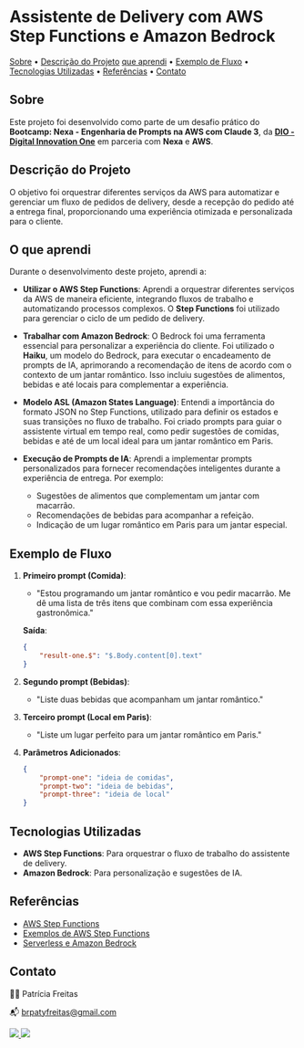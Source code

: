 # Assistente de Delivery com AWS Step Functions e Amazon Bedrock

[Sobre](#sobre) • [Descrição do Projeto](#descrição-do-projeto) [ que aprendi](#o-que-aprendi) • [Exemplo de Fluxo](#exemplo-de-fluxo) •  [Tecnologias Utilizadas](#tecnologias-utilizadas) • [Referências](#referências) •  [Contato](#contato) 

## Sobre

Este projeto foi desenvolvido como parte de um desafio prático do **Bootcamp:  Nexa - Engenharia de Prompts na AWS com Claude 3**, da <a href="https://www.dio.me/sign-up?ref=2772EA2C589E462BB0C382518E0ACBA2" targer="-Blank">**DIO - Digital Innovation One**</a> em parceria com **Nexa** e **AWS**.


## Descrição do Projeto

O objetivo foi orquestrar diferentes serviços da AWS para automatizar e gerenciar um fluxo de pedidos de delivery, desde a recepção do pedido até a entrega final, proporcionando uma experiência otimizada e personalizada para o cliente.


## O que aprendi

Durante o desenvolvimento deste projeto, aprendi a:

- **Utilizar o AWS Step Functions**: Aprendi a orquestrar diferentes serviços da AWS de maneira eficiente, integrando fluxos de trabalho e automatizando processos complexos. O **Step Functions** foi utilizado para gerenciar o ciclo de um pedido de delivery.
  
- **Trabalhar com Amazon Bedrock**: O Bedrock foi uma ferramenta essencial para personalizar a experiência do cliente. Foi utilizado o **Haiku**, um modelo do Bedrock, para executar o encadeamento de prompts de IA, aprimorando a recomendação de itens de acordo com o contexto de um jantar romântico. Isso incluiu sugestões de alimentos, bebidas e até locais para complementar a experiência.

- **Modelo ASL (Amazon States Language)**: Entendi a importância do formato JSON no Step Functions, utilizado para definir os estados e suas transições no fluxo de trabalho. Foi criado prompts para guiar o assistente virtual em tempo real, como pedir sugestões de comidas, bebidas e até de um local ideal para um jantar romântico em Paris.

- **Execução de Prompts de IA**: Aprendi a implementar prompts personalizados para fornecer recomendações inteligentes durante a experiência de entrega. Por exemplo:
  - Sugestões de alimentos que complementam um jantar com macarrão.
  - Recomendações de bebidas para acompanhar a refeição.
  - Indicação de um lugar romântico em Paris para um jantar especial.


## Exemplo de Fluxo

1. **Primeiro prompt (Comida)**: 
   - "Estou programando um jantar romântico e vou pedir macarrão. Me dê uma lista de três itens que combinam com essa experiência gastronômica."
   
   **Saída**:
   ```json
   {
       "result-one.$": "$.Body.content[0].text"
   }
   ```

2. **Segundo prompt (Bebidas)**:
   - "Liste duas bebidas que acompanham um jantar romântico."

3. **Terceiro prompt (Local em Paris)**:
   - "Liste um lugar perfeito para um jantar romântico em Paris."

4. **Parâmetros Adicionados**:
   ```json
   {
       "prompt-one": "ideia de comidas",
       "prompt-two": "ideia de bebidas",
       "prompt-three": "ideia de local"
   }
   ```

## Tecnologias Utilizadas

- **AWS Step Functions**: Para orquestrar o fluxo de trabalho do assistente de delivery.
- **Amazon Bedrock**: Para personalização e sugestões de IA.


## Referências

- [AWS Step Functions](https://aws.amazon.com/pt/step-functions/)
- [Exemplos de AWS Step Functions](https://github.com/aws-samples/aws-stepfunctions-examples)
- [Serverless e Amazon Bedrock](https://aws.amazon.com/pt/blogs/aws-brasil/como-criar-um-assistente-virtual-de-baixa-latencia-com-multiplos-modelos-usando-serverless-e-amazon-bedrock/)


## Contato

👩‍💻 Patrícia Freitas

📬 brpatyfreitas@gmail.com

 <div><a href="https://www.linkedin.com/in/patyfreitasbr"><img src="https://img.shields.io/badge/LinkedIn-0077B5?style=for-the-badge&logo=linkedin&logoColor=white" target="_blank"></>
  <a href="https://www.instagram.com/patyfreitasbr"><img src="https://img.shields.io/badge/Instagram-E4405F?style=for-the-badge&logo=instagram&logoColor=white" target="_blank"></></div>

</br>




